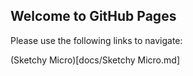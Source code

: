 ## Welcome to GitHub Pages

Please use the following links to navigate:

(Sketchy Micro)[docs/Sketchy Micro.md]
